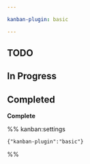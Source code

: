 ```yaml
---

kanban-plugin: basic

---
```


## TODO



## In Progress



## Completed

**Complete**




%% kanban:settings
```
{"kanban-plugin":"basic"}
```
%%